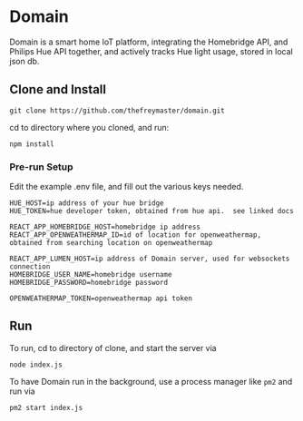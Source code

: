 # Domain
Domain is a smart home IoT platform, integrating the Homebridge API, and Philips Hue API together, and actively tracks Hue light usage, stored in local json db.


## Clone and Install
```
git clone https://github.com/thefreymaster/domain.git
```

cd to directory where you cloned, and run:
```
npm install
```

### Pre-run Setup

Edit the example .env file, and fill out the various keys needed.

```
HUE_HOST=ip address of your hue bridge
HUE_TOKEN=hue developer token, obtained from hue api.  see linked docs

REACT_APP_HOMEBRIDGE_HOST=homebridge ip address
REACT_APP_OPENWEATHERMAP_ID=id of location for openweathermap, obtained from searching location on openweathermap

REACT_APP_LUMEN_HOST=ip address of Domain server, used for websockets connection
HOMEBRIDGE_USER_NAME=homebridge username
HOMEBRIDGE_PASSWORD=homebridge password

OPENWEATHERMAP_TOKEN=openweathermap api token

```

## Run
To run, cd to directory of clone, and start the server via
```
node index.js
```
To have Domain run in the background, use a process manager like `pm2` and run via
```
pm2 start index.js
```
